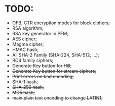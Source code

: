 # TODO:
 * OFB, CTR encryption modes for block ciphers;
 * RSA algorithm;
 * RSA key generator in PEM;
 * AES cipher;
 * Magma cipher;
 * HMAC hash;
 * All SHA-2 Family (SHA-224, SHA-512, ...);
 * RC4 family ciphers;
 * ~~Generate Key button for Hill;~~
 * ~~Generate Key button for stream ciphers;~~
 * ~~Print errors on bad encoding;~~
 * ~~SHA-1 hash;~~
 * ~~SHA-256 hash;~~
 * ~~MD5 hash;~~
 * ~~main plain text encoding to change LATIN1;~~